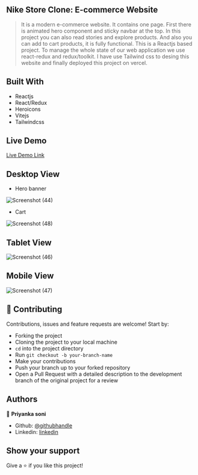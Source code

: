 ## Nike Store Clone: E-commerce Website
> It is a modern e-commerce website. It contains one page. First there is animated hero component and sticky navbar at the top. In this project you can also read stories and explore products. And also you can add to cart products, it is fully functional. This is a Reactjs based project. To manage the whole state of our web application we use react-redux and redux/toolkit. I have use Tailwind css to desing this website and finally deployed this project on vercel.

## Built With

- Reactjs
- React/Redux
- Heroicons
- Vitejs
- Tailwindcss

## Live Demo 

[Live Demo Link](https://nike-store-commerce-eight.vercel.app/)


## Desktop View
- Hero banner

![Screenshot (44)](https://user-images.githubusercontent.com/101036458/213118655-65a04abd-bc2d-489b-9807-f7a31a878e29.png)
- Cart

![Screenshot (48)](https://user-images.githubusercontent.com/101036458/213118825-b42ca931-4df1-4bce-afbb-90668a0f914a.png)

## Tablet View

![Screenshot (46)](https://user-images.githubusercontent.com/101036458/213118901-efe72f34-4915-4496-bdd7-2e3aaa139d06.png)

## Mobile View

![Screenshot (47)](https://user-images.githubusercontent.com/101036458/213118986-6b41c391-5b9a-4184-a1ca-3e4de81c8dae.png)

## 🤝 Contributing

Contributions, issues and feature requests are welcome! Start by:

* Forking the project
* Cloning the project to your local machine
* `cd` into the project directory
* Run `git checkout -b your-branch-name`
* Make your contributions
* Push your branch up to your forked repository
* Open a Pull Request with a detailed description to the development branch of the original project for a review


## Authors

👤 **Priyanka soni**

- Github: [@githubhandle](https://github.com/pri65)
- Linkedin: [linkedin](https://www.linkedin.com/in/priyankaso/)



## Show your support

Give a ⭐ if you like this project!
